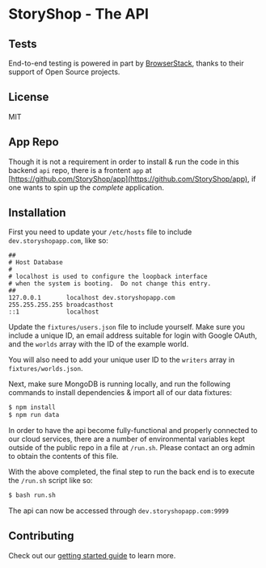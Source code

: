 # StoryShop - The API

## Tests

End-to-end testing is powered in part by [BrowserStack](https://www.browserstack.com/), thanks to their support of Open Source projects.

## License

MIT

## App Repo

Though it is not a requirement in order to install & run the code in this backend `api` repo, there is a frontent `app` at [https://github.com/StoryShop/app](https://github.com/StoryShop/app), if one wants to spin up the _complete_ application.

## Installation

First you need to update your `/etc/hosts` file to include `dev.storyshopapp.com`, like so:

```
##
# Host Database
#
# localhost is used to configure the loopback interface
# when the system is booting.  Do not change this entry.
##
127.0.0.1       localhost dev.storyshopapp.com
255.255.255.255 broadcasthost
::1             localhost
```

Update the `fixtures/users.json` file to include yourself. Make sure you include a unique ID, an email address suitable for login with Google OAuth, and the `worlds` array with the ID of the example world.

You will also need to add your unique user ID to the `writers` array in `fixtures/worlds.json`.

Next, make sure MongoDB is running locally, and run the following commands to install dependencies & import all of our data fixtures:

```bash
$ npm install
$ npm run data
```

In order to have the api become fully-functional and properly connected to our cloud services, there are a number of environmental variables kept outside of the public repo in a file at `/run.sh`. Please contact an org admin to obtain the contents of this file.

With the above completed, the final step to run the back end is to execute the `/run.sh` script like so:

```bash
$ bash run.sh
```

The api can now be accessed through `dev.storyshopapp.com:9999`

## Contributing

Check out our [getting started guide](docs/getting_started_guide.md) to learn more.
